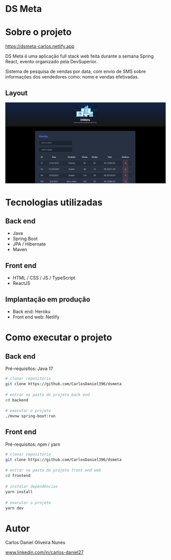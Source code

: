 # DS Meta

# Sobre o projeto

https://dsmeta-carlos.netlify.app

DS Meta é uma aplicação full stack web feita durante a semana Spring React, evento organizado pela DevSuperior.

Sistema de pesquisa de vendas por data, com envio de SMS sobre informações dos vendedores como: nome e vendas efetivadas.

## Layout
![Web 1](https://github.com/CarlosDaniel396/dsmeta/blob/main/frontend/src/assets/img/dsmeta-layout.png)

# Tecnologias utilizadas
## Back end

- Java
- Spring Boot
- JPA / Hibernate
- Maven
## Front end

- HTML / CSS / JS / TypeScript
- ReactJS

## Implantação em produção
- Back end: Heroku
- Front end web: Netlify

# Como executar o projeto

## Back end
Pré-requisitos: Java 17

```bash
# clonar repositório
git clone https://github.com/CarlosDaniel396/dsmeta

# entrar na pasta do projeto back end
cd backend

# executar o projeto
./mvnw spring-boot:run
```

## Front end
Pré-requisitos: npm / yarn

```bash
# clonar repositório
git clone https://github.com/CarlosDaniel396/dsmeta

# entrar na pasta do projeto front end web
cd frontend

# instalar dependências
yarn install

# executar o projeto
yarn dev
```


# Autor

Carlos Daniel Oliveira Nunes

www.linkedin.com/in/carlos-daniel27
